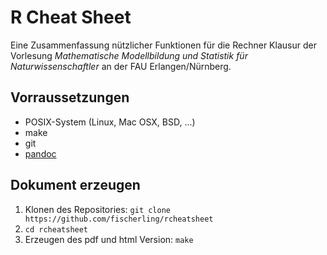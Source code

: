 # R Cheat Sheet

Eine Zusammenfassung nützlicher Funktionen für die Rechner Klausur
der Vorlesung *Mathematische Modellbildung und Statistik für Naturwissenschaftler*
an der FAU Erlangen/Nürnberg.

## Vorraussetzungen

* POSIX-System (Linux, Mac OSX, BSD, ...)
* make
* git
* [pandoc](http://pandoc.org/)

## Dokument erzeugen

1. Klonen des Repositories: `git clone https://github.com/fischerling/rcheatsheet`
2. `cd rcheatsheet`
2. Erzeugen des pdf und html Version: `make`
